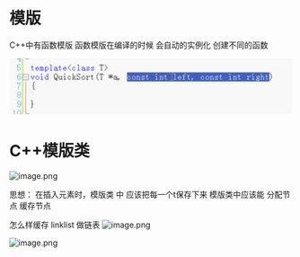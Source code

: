 # 模版

C++中有函数模版
函数模版在编译的时候 会自动的实例化  创建不同的函数

![1892989-f9eb7c4ea0241848](assets/1892989-f9eb7c4ea0241848.png)

# C++模版类

![image.png](https://upload-images.jianshu.io/upload_images/1892989-9d0edc01096cdf7e.png?imageMogr2/auto-orient/strip%7CimageView2/2/w/1240)

思想：
在插入元素时，模版类 中 应该把每一个t保存下来
模版类中应该能 分配节点  缓存节点

怎么样缓存
linklist 做链表
![image.png](https://upload-images.jianshu.io/upload_images/1892989-6b8808e41890d025.png?imageMogr2/auto-orient/strip%7CimageView2/2/w/1240)

![image.png](https://upload-images.jianshu.io/upload_images/1892989-787cfa8cd97acbcc.png?imageMogr2/auto-orient/strip%7CimageView2/2/w/1240)
